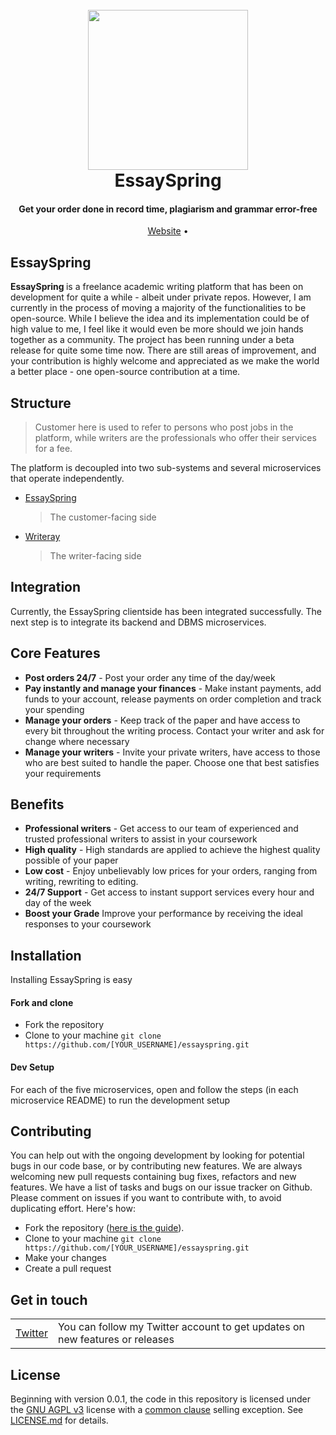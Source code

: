 <h1 align="center">
  <br>
  <a href="https://essayspring.com" target="_blank"><img src="https://raw.githubusercontent.com/shadrqen/essayspring/main/client/static/icon.png" height="256px" width="256px"></a>
  <br>
  EssaySpring
  <br>
</h1>

<h4 align="center">Get your order done in record time, plagiarism and grammar error-free</h4>

<p align="center">
<a href="https://essayspring.com" target="_blank" rel="noopener noreferrer">Website</a> •
</p>


## EssaySpring
<b> EssaySpring </b> is a freelance academic writing platform that has been on development for quite a while - albeit under private repos.
However, I am currently in the process of moving a majority of the functionalities to be open-source. While I believe the idea and its implementation could be of high
 value to me, I feel like it would even be more should we join hands together as a community. The project has been running under a beta
release for quite some time now. There are still areas of improvement, and your contribution is highly welcome and appreciated as we make the 
world a better place - one open-source contribution at a time.

## Structure
> Customer here is used to refer to persons who post jobs in the platform, while writers are the professionals who offer their services for a fee.

The platform is decoupled into two sub-systems and several microservices that operate independently.
- [EssaySpring](https://essayspring.com)
  > The customer-facing side
- [Writeray](https://writeray.com)
  > The writer-facing side

## Integration
Currently, the EssaySpring clientside has been integrated successfully. The next step is to integrate its backend and DBMS microservices.

## Core Features
- **Post orders 24/7** - Post your order any time of the day/week
- **Pay instantly and manage your finances** - Make instant payments, add funds to your account, release payments on order completion and track your spending
- **Manage your orders** - Keep track of the paper and have access to every bit throughout the writing process. Contact your writer and ask for change where necessary
- **Manage your writers** - Invite your private writers, have access to those who are best suited to handle the paper. Choose one that best satisfies your requirements

## Benefits
- **Professional writers** - Get access to our team of experienced and trusted professional writers to assist in your coursework
- **High quality** - High standards are applied to achieve the highest quality possible of your paper
- **Low cost** - Enjoy unbelievably low prices for your orders, ranging from writing, rewriting to editing.
- **24/7 Support** - Get access to instant support services every hour and day of the week
- **Boost your Grade** Improve your performance by receiving the ideal responses to your coursework

Installation
------------
Installing EssaySpring is easy

#### Fork and clone

- Fork the repository
- Clone to your machine
```git clone https://github.com/[YOUR_USERNAME]/essayspring.git```

#### Dev Setup
For each of the five microservices, open and follow the steps (in each microservice README) to run the development setup


## Contributing

You can help out with the ongoing development by looking for potential bugs in our code base, or by contributing new features. We are always welcoming new pull requests containing bug fixes, refactors and new features. We have a list of tasks and bugs on our issue tracker on Github. Please comment on issues if you want to contribute with, to avoid duplicating effort.
Here's how:
- Fork the repository ([here is the guide](https://help.github.com/articles/fork-a-repo/)). 
- Clone to your machine ```git clone https://github.com/[YOUR_USERNAME]/essayspring.git```
- Make your changes
- Create a pull request


## Get in touch

<table>
  <tr>
    <td><a href="https://twitter.com/shadrqen">Twitter</a></td>
    <td>You can follow my Twitter account to get updates on new features or releases</td>
  </tr>
</table>

## License

Beginning with version 0.0.1, the code in this repository is licensed under the [GNU AGPL v3](https://www.gnu.org/licenses/agpl-3.0.de.html) license with a
[common clause](https://commonsclause.com/) selling exception. See [LICENSE.md](https://github.com/shadrqen/essayspring/blob/dev/LICENSE) for details.


